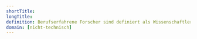 ```yaml
---
shortTitle:
longTitle:
definition: Berufserfahrene Forscher sind definiert als Wissenschaftler mit mindestens vierjähriger Erfahrung in der Forschung (Vollzeitäquivalent) seit Erreichen eines Hochschulabschlusses, der die Zulassung zur Promotion in dem Land, in dem der Abschluss gemacht wurde, gibt, oder bereits promovierte Wissenschaftler, unabhängig davon, wie lange sie zur Promotion gebraucht haben.
domain: [nicht-technisch]
---
```

